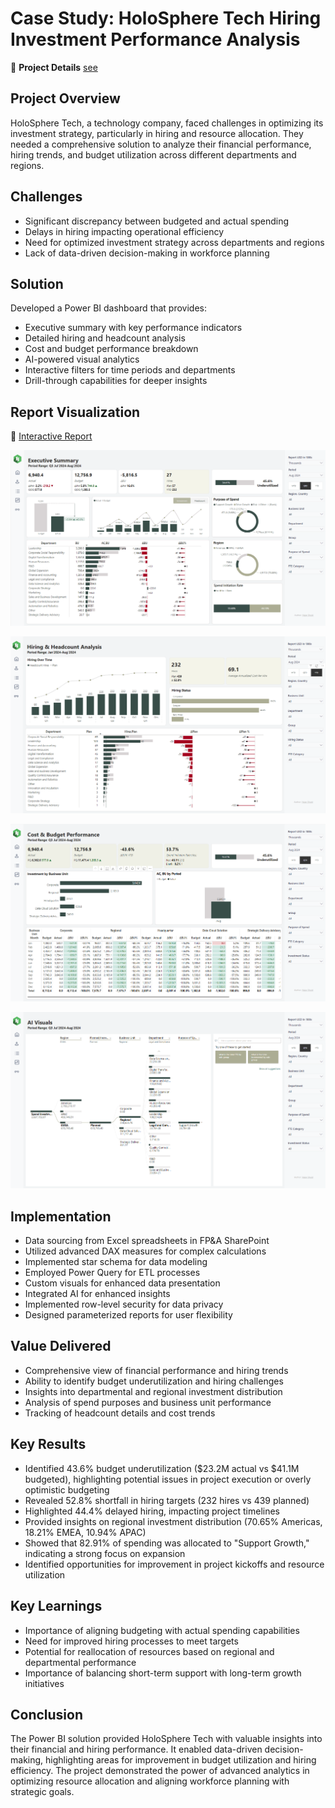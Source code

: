 # Case Study: HoloSphere Tech Hiring Investment Performance Analysis

🔎 **Project Details** [see](hiring-investment-performance-analysis.md)



## Project Overview
HoloSphere Tech, a technology company, faced challenges in optimizing its investment strategy, particularly in hiring and resource allocation. They needed a comprehensive solution to analyze their financial performance, hiring trends, and budget utilization across different departments and regions.

## Challenges

* Significant discrepancy between budgeted and actual spending
* Delays in hiring impacting operational efficiency
* Need for optimized investment strategy across departments and regions
* Lack of data-driven decision-making in workforce planning


## Solution
Developed a Power BI dashboard that provides:

* Executive summary with key performance indicators
* Detailed hiring and headcount analysis
* Cost and budget performance breakdown
* AI-powered visual analytics
* Interactive filters for time periods and departments
* Drill-through capabilities for deeper insights

## Report Visualization

🔎 [Interactive Report](https://app.powerbi.com/view?r=eyJrIjoiOTEzNWY5OGEtNmI1OC00MzM0LWI2OTktNGE3NTlmYWVhNmRkIiwidCI6ImFlYmMzMTg4LWU3MzYtNGRlYi05MzJiLWRjNDU5OGMwNDQ3ZCIsImMiOjN9)

![Executive Summary](assets/report01-executive-summary.png)

![Hiring Headcount](assets/report02-hiring-headcount-analysis.png)

![Cost and Budget](assets/report03-cost-budget-performance.png)

![AI Visuals](assets/report04-AI-visuals.png)


## Implementation

* Data sourcing from Excel spreadsheets in FP&A SharePoint
* Utilized advanced DAX measures for complex calculations
* Implemented star schema for data modeling
* Employed Power Query for ETL processes
* Custom visuals for enhanced data presentation
* Integrated AI for enhanced insights
* Implemented row-level security for data privacy
* Designed parameterized reports for user flexibility

## Value Delivered

* Comprehensive view of financial performance and hiring trends
* Ability to identify budget underutilization and hiring challenges
* Insights into departmental and regional investment distribution
* Analysis of spend purposes and business unit performance
* Tracking of headcount details and cost trends

## Key Results

* Identified 43.6% budget underutilization ($23.2M actual vs $41.1M budgeted), highlighting potential issues in project execution or overly optimistic budgeting
* Revealed 52.8% shortfall in hiring targets (232 hires vs 439 planned)
* Highlighted 44.4% delayed hiring, impacting project timelines
* Provided insights on regional investment distribution (70.65% Americas, 18.21% EMEA, 10.94% APAC)
* Showed that 82.91% of spending was allocated to "Support Growth," indicating a strong focus on expansion
* Identified opportunities for improvement in project kickoffs and resource utilization

## Key Learnings

* Importance of aligning budgeting with actual spending capabilities
* Need for improved hiring processes to meet targets
* Potential for reallocation of resources based on regional and departmental performance
* Importance of balancing short-term support with long-term growth initiatives

## Conclusion
The Power BI solution provided HoloSphere Tech with valuable insights into their financial and hiring performance. It enabled data-driven decision-making, highlighting areas for improvement in budget utilization and hiring efficiency. The project demonstrated the power of advanced analytics in optimizing resource allocation and aligning workforce planning with strategic goals.
